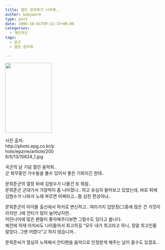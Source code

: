 ```yaml
---
title: 열린 음악회가 너무해..
author: babyworm
type: post
date: 2006-10-01T09:11:37+00:00
categories:
  - 개인적인
tags:
  - 문군
  - 열린 음악회

---
```

<div style="width: 160px" class="wp-caption aligncenter">
  <img loading="lazy" decoding="async" src="https://i0.wp.com/babyworm.net/wordpress/wp-content/uploads/1/1275065926.jpg?resize=150%2C225" width="150" height="225" alt="" data-recalc-dims="1" />
  
  <p class="wp-caption-text">
    사진 출처: http://photo.epg.co.kr/photo/epzine/article/2006/5/13/10624_1.jpg
  </p>
</div>

국군의 날 기념 열린 음악회..  
군 복무중인 가수들을 볼수 있어서 좋은 기회이긴 한데..

문희준군의 열창 뒤에 김범수가 나올건 또 뭐람..  
문희준군 군대가서 가창력이 좀 나아졌나.. 하고 유심히 들어보고 있었는데, 바로 뒤에 김범수가 나와서 노래 부르면 어쩌라고&#8230;좀 심한 편성아냐..

문희준군이 아이돌 출신에서 락커로 변신하고.. 여러가지 입방정(그중에 많은 건 거짓이라지만..)에 안티가 많이 늘어났지만..  
어린나이에 많은 팬들이 좋아해주다보면 그럴수도 있다고 봅니다.  
예전에 허재 아저씨도 나이들어서 회고하길 &#8220;모두 내가 최고라고 하니, 정말 최고인줄 알았다..그땐 어렸다&#8221;고 하지 않습니까..

문희준씨가 열심히 노력해서 안티팬을 음악으로 인정받게 해주는 날이 올수도 있겠죠..
